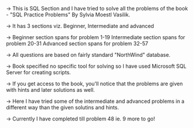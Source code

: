 -> This is SQL Section and I have tried to solve all the problems of the book - 
   "SQL Practice Problems" By Sylvia Moestl Vasilik.

-> It has 3 sections viz. Beginner, Intermediate and advanced

-> Beginner section spans for problem 1-19
   Intermediate section spans for problem 20-31
   Advanced section spans for problem 32-57

-> All questions are based on fairly standard "NorthWind" database.

-> Book specified no specific tool for solving so I have used Microsoft 
   SQL Server for creating scripts.

-> If you get access to the book, you'll notice that the problems are given 
   with hints and later solutions as well.

-> Here I have tried some of the intermediate and advanced problems in a
   different way than the given solutins and hints.
 
-> Currently I have completed till problem 48 ie. 9 more to go!
